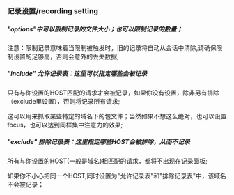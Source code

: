 ### 记录设置/recording setting

##### "options"中可以限制记录的文件大小；也可以限制记录的数量；

注意：限制记录意味着当限制被触发时，旧的记录将自动从会话中清除,请确保限制设置的足够高，否则会意外的丢失数据;

##### "include" 允许记录表：这里可以指定哪些会被记录

只有与你设置的HOST匹配的请求才会被记录，如果你没有设置，除非另有排除（exclude里设置），否则将记录所有请求;

这可以用来抓取某些特定的域名下的包文件；当然如果不想这么绝对，也可以设置focus，也可以达到同样集中注意力的效果;

##### "exclude" 排除记录表：这里指定哪些HOST会被排除，从而不记录

所有与你设置的HOST(一般是域名)相匹配的请求，都将不出现在记录面板;

如果你不小心把同一个HOST,同时设置为"允许记录表"和"排除记录表"中，该域名不会被记录；